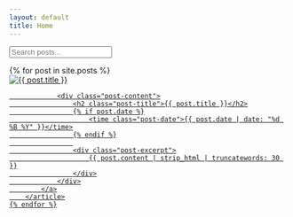 ```yaml
---
layout: default
title: Home
---
```

<div class="search-container">
  <input type="text" id="search-input" placeholder="Search posts..." class="search-input">
  <ul id="results-container" class="search-results"></ul>
</div>
<script src="https://unpkg.com/simple-jekyll-search@latest/dest/simple-jekyll-search.min.js"></script>
<script>
  SimpleJekyllSearch({
    searchInput: document.getElementById('search-input'),
    resultsContainer: document.getElementById('results-container'),
    json: '{{ "/search.json" | relative_url }}',
    searchResultTemplate: '<li><a href="{url}" class="search-result-item"><h3>{title}</h3><p>{excerpt}</p><time>{date}</time></a></li>',
    noResultsText: '<li class="no-results">No results found</li>',
    limit: 10,
    fuzzy: false,
    exclude: ['url']
  })
</script>

<div class="posts-grid">
    {% for post in site.posts %}
        <article class="post-card">
            <a href="{{ post.url | relative_url }}" class="post-link">
                <div class="post-image">
                    <img src="{{ post.header_image | relative_url }}" alt="{{ post.title }}" loading="lazy">
                </div>
                
                <div class="post-content">
                    <h2 class="post-title">{{ post.title }}</h2>
                    {% if post.date %}
                        <time class="post-date">{{ post.date | date: "%d %B %Y" }}</time>
                    {% endif %}
                    
                    <div class="post-excerpt">
                        {{ post.content | strip_html | truncatewords: 30 }}
                    </div>
                </div>
            </a>
        </article>
    {% endfor %}
</div>